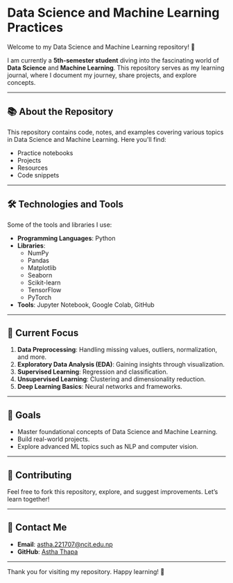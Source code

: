 # Data Science and Machine Learning Practices

Welcome to my Data Science and Machine Learning repository! 🎉

I am currently a **5th-semester student** diving into the fascinating world of **Data Science** and **Machine Learning**. This repository serves as my learning journal, where I document my journey, share projects, and explore concepts.

---

## 📚 **About the Repository**
This repository contains code, notes, and examples covering various topics in Data Science and Machine Learning. Here you'll find:

- Practice notebooks
- Projects
- Resources
- Code snippets

---

## 🛠️ **Technologies and Tools**
Some of the tools and libraries I use:

- **Programming Languages**: Python
- **Libraries**: 
  - NumPy
  - Pandas
  - Matplotlib
  - Seaborn
  - Scikit-learn
  - TensorFlow
  - PyTorch
- **Tools**: Jupyter Notebook, Google Colab, GitHub

---

## 🚀 **Current Focus**

1. **Data Preprocessing**: Handling missing values, outliers, normalization, and more.
2. **Exploratory Data Analysis (EDA)**: Gaining insights through visualization.
3. **Supervised Learning**: Regression and classification.
4. **Unsupervised Learning**: Clustering and dimensionality reduction.
5. **Deep Learning Basics**: Neural networks and frameworks.

---

## 🌟 **Goals**

- Master foundational concepts of Data Science and Machine Learning.
- Build real-world projects.
- Explore advanced ML topics such as NLP and computer vision.

---

## 🤝 **Contributing**

Feel free to fork this repository, explore, and suggest improvements. Let’s learn together!

---

## 📧 **Contact Me**

- **Email**: [astha.221707@ncit.edu.np](mailto:astha.221707@ncit.edu.np)
- **GitHub**: [Astha Thapa](https://github.com/asthathapaa)

---

Thank you for visiting my repository. Happy learning! 🚀
